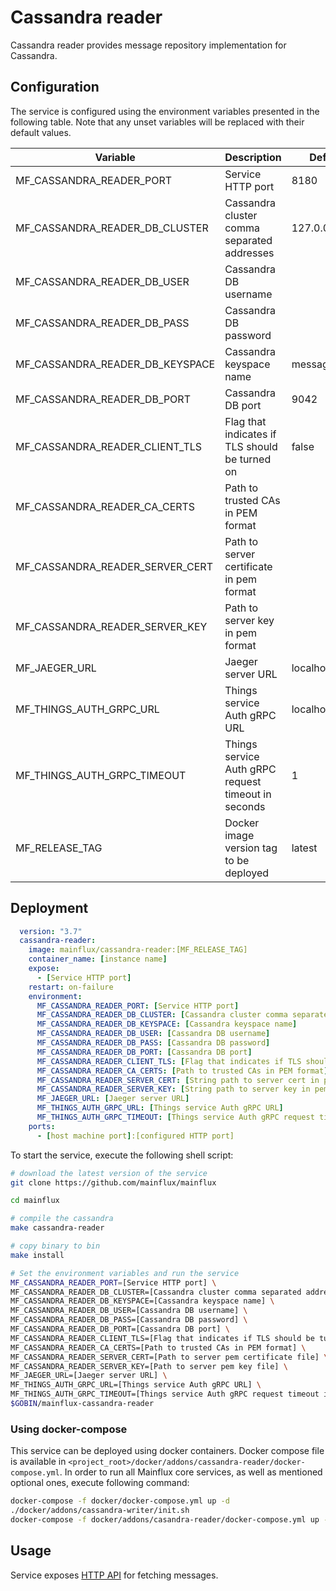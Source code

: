 # Cassandra reader

Cassandra reader provides message repository implementation for Cassandra.

## Configuration

The service is configured using the environment variables presented in the
following table. Note that any unset variables will be replaced with their
default values.

| Variable                        | Description                                         | Default        |
|---------------------------------|-----------------------------------------------------|----------------|
| MF_CASSANDRA_READER_PORT        | Service HTTP port                                   | 8180           |
| MF_CASSANDRA_READER_DB_CLUSTER  | Cassandra cluster comma separated addresses         | 127.0.0.1      |
| MF_CASSANDRA_READER_DB_USER     | Cassandra DB username                               |                |
| MF_CASSANDRA_READER_DB_PASS     | Cassandra DB password                               |                |
| MF_CASSANDRA_READER_DB_KEYSPACE | Cassandra keyspace name                             | messages       |
| MF_CASSANDRA_READER_DB_PORT     | Cassandra DB port                                   | 9042           |
| MF_CASSANDRA_READER_CLIENT_TLS  | Flag that indicates if TLS should be turned on      | false          |
| MF_CASSANDRA_READER_CA_CERTS    | Path to trusted CAs in PEM format                   |                |
| MF_CASSANDRA_READER_SERVER_CERT | Path to server certificate in pem format            |                |
| MF_CASSANDRA_READER_SERVER_KEY  | Path to server key in pem format                    |                |
| MF_JAEGER_URL                   | Jaeger server URL                                   | localhost:6831 |
| MF_THINGS_AUTH_GRPC_URL         | Things service Auth gRPC URL                        | localhost:8181 |
| MF_THINGS_AUTH_GRPC_TIMEOUT     | Things service Auth gRPC request timeout in seconds | 1              |
| MF_RELEASE_TAG                  | Docker image version tag to be deployed             | latest         |


## Deployment

```yaml
  version: "3.7"
  cassandra-reader:
    image: mainflux/cassandra-reader:[MF_RELEASE_TAG]
    container_name: [instance name]
    expose:
      - [Service HTTP port]
    restart: on-failure
    environment:
      MF_CASSANDRA_READER_PORT: [Service HTTP port]
      MF_CASSANDRA_READER_DB_CLUSTER: [Cassandra cluster comma separated addresses]
      MF_CASSANDRA_READER_DB_KEYSPACE: [Cassandra keyspace name]
      MF_CASSANDRA_READER_DB_USER: [Cassandra DB username]
      MF_CASSANDRA_READER_DB_PASS: [Cassandra DB password]
      MF_CASSANDRA_READER_DB_PORT: [Cassandra DB port]
      MF_CASSANDRA_READER_CLIENT_TLS: [Flag that indicates if TLS should be turned on]
      MF_CASSANDRA_READER_CA_CERTS: [Path to trusted CAs in PEM format]
      MF_CASSANDRA_READER_SERVER_CERT: [String path to server cert in pem format]
      MF_CASSANDRA_READER_SERVER_KEY: [String path to server key in pem format]
      MF_JAEGER_URL: [Jaeger server URL]
      MF_THINGS_AUTH_GRPC_URL: [Things service Auth gRPC URL]
      MF_THINGS_AUTH_GRPC_TIMEOUT: [Things service Auth gRPC request timeout in seconds]
    ports:
      - [host machine port]:[configured HTTP port]
```

To start the service, execute the following shell script:

```bash
# download the latest version of the service
git clone https://github.com/mainflux/mainflux

cd mainflux

# compile the cassandra
make cassandra-reader

# copy binary to bin
make install

# Set the environment variables and run the service
MF_CASSANDRA_READER_PORT=[Service HTTP port] \
MF_CASSANDRA_READER_DB_CLUSTER=[Cassandra cluster comma separated addresses] \
MF_CASSANDRA_READER_DB_KEYSPACE=[Cassandra keyspace name] \
MF_CASSANDRA_READER_DB_USER=[Cassandra DB username] \
MF_CASSANDRA_READER_DB_PASS=[Cassandra DB password] \
MF_CASSANDRA_READER_DB_PORT=[Cassandra DB port] \
MF_CASSANDRA_READER_CLIENT_TLS=[Flag that indicates if TLS should be turned on] \
MF_CASSANDRA_READER_CA_CERTS=[Path to trusted CAs in PEM format] \
MF_CASSANDRA_READER_SERVER_CERT=[Path to server pem certificate file] \
MF_CASSANDRA_READER_SERVER_KEY=[Path to server pem key file] \
MF_JAEGER_URL=[Jaeger server URL] \
MF_THINGS_AUTH_GRPC_URL=[Things service Auth gRPC URL] \
MF_THINGS_AUTH_GRPC_TIMEOUT=[Things service Auth gRPC request timeout in seconds] \
$GOBIN/mainflux-cassandra-reader

```

### Using docker-compose

This service can be deployed using docker containers. Docker compose file is
available in `<project_root>/docker/addons/cassandra-reader/docker-compose.yml`.
In order to run all Mainflux core services, as well as mentioned optional ones,
execute following command:

```bash
docker-compose -f docker/docker-compose.yml up -d
./docker/addons/cassandra-writer/init.sh
docker-compose -f docker/addons/casandra-reader/docker-compose.yml up -d
```

## Usage

Service exposes [HTTP API][doc]  for fetching messages.

[doc]: ../openapi.yml
